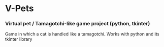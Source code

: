 # V-Pets

### Virtual pet / Tamagotchi-like game project (python, tkinter)
 
Game in which a cat is handled like a tamagotchi.
Works with python and its tkinter library
